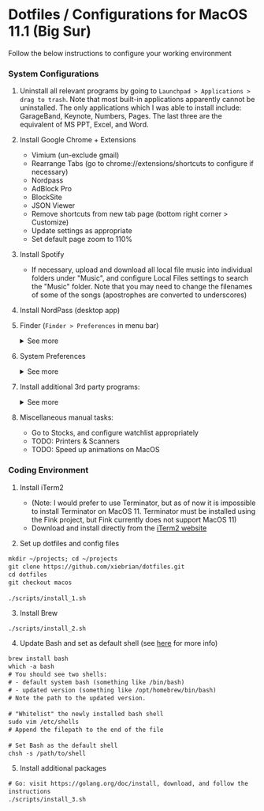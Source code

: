 # Dotfiles / Configurations for MacOS 11.1 (Big Sur)

Follow the below instructions to configure your working environment

### System Configurations

1. Uninstall all relevant programs by going to `Launchpad > Applications > drag to trash`. Note that most built-in applications apparently cannot be uninstalled. The only applications which I was able to install include: GarageBand, Keynote, Numbers, Pages. The last three are the equivalent of MS PPT, Excel, and Word.

2. Install Google Chrome + Extensions
    - Vimium (un-exclude gmail)
    - Rearrange Tabs (go to chrome://extensions/shortcuts to configure if necessary)
    - Nordpass
    - AdBlock Pro
    - BlockSite
    - JSON Viewer
    - Remove shortcuts from new tab page (bottom right corner > Customize)
    - Update settings as appropriate
    - Set default page zoom to 110%

3. Install Spotify
    - If necessary, upload and download all local file music into individual folders under "Music", and configure Local Files settings to search the "Music" folder. Note that you may need to change the filenames of some of the songs (apostrophes are converted to underscores)

4. Install NordPass (desktop app)

5. Finder (`Finder > Preferences` in menu bar)
    <details>
        <summary>See more</summary>
        
    See the screenshots below:    
        <img src="./images/system/finder/finder_1_general.png" height="200"> <img src="./images/system/finder/finder_2_tags.png" height="200"> <img src="./images/system/finder/finder_3_sidebar.png" height="200"> <img src="./images/system/finder/finder_4_advanced.png" height="200">

    </details>

6. System Preferences
    <details>
        <summary>See more</summary>

    - Apple ID: disable any apps using iCloud, except "iCloudDrive" and "Find My Mac"
    - General

        <img src="./images/system/preferences/preferences_1_general.png" height="200">

    - Desktop & Screen Saver
        - Change desktop background (download from Drive)
        - Disable screensaver (start after: Never)
    - Dock & Menu Bar, Mission Control

        <img src="./images/system/preferences/preferences_2_desktop_and_screen_saver.png" height="200"> <img src="./images/system/preferences/preferences_3_mission_control.png" height="200">

    - Siri: disable completely
    - Language & Region

        <img src="./images/system/preferences/preferences_4_language_and_region.png" height="200">

    - Notifications: disable completely
    - Bluetooth / Sound: connect Airpods + disable "Play sound on startup"
    - Keyboard
        - Keyboard, Text:

            <img src="./images/system/preferences/preferences_5_keyboard_keyboard.png" height="200"> <img src="./images/system/preferences/preferences_6_keyboard_text.png" height="200">

        - Shortcuts: disable everything except the following

            <img src="./images/system/preferences/preferences_7_keyboard_shortcuts_mission_control.png" height="200"> <img src="./images/system/preferences/preferences_8_keyboard_shortcuts_keyboard.png" height="200"> <img src="./images/system/preferences/preferences_9_keyboard_shortcuts_screenshots.png" height="200"> <img src="./images/system/preferences/preferences_10_keyboard_shortcuts_spotlight.png" height="200">

    - Trackpad

        <img src="./images/system/preferences/preferences_11_trackpad_point_and_click.png" height="200"> <img src="./images/system/preferences/preferences_12_trackpad_scroll_and_zoom.png" height="200"> <img src="images/system/preferences/preferences_13_more_gestures.png" height="200">

    - Mouse

        <img src="./images/system/preferences/preferences_14_mouse.png" height="200">

    - Display

        <img src="./images/system/preferences/preferences_15_display_display.png" height="200"> <img src="./images/system/preferences/preferences_16_display_night_shift.png" height="200">

    - Battery

        <img src="./images/system/preferences/preferences_17_battery_battery.png" height="200"> <img src="./images/system/preferences/preferences_18_battery_power_adapter.png" height="200">
    </details>

7. Install additional 3rd party programs:
    <details>
        <summary>See more</summary>

    - Smooze (mouse scrolling)
        - Install / purchase. I have a license which should be usable for one more computer.

        <img src="./images/system/additional/smooze/1_smooze.png" height="200">

    - BetterSnapTool (window management)
        - Download from the App Store. I purchased it several years ago.

        <img src="./images/system/additional/bettersnaptool/1_general_settings.png" height="200"> <img src="./images/system/additional/bettersnaptool/2_customizations.png" height="200"> <img src="./images/system/additional/bettersnaptool/3_keyboard_shortcuts.png" height="200"> <img src="./images/system/additional/bettersnaptool/4_snap_areas.png" height="200"> <img src="./images/system/additional/bettersnaptool/5_extras.png" height="200">

    - Bartender4 (menu bar)
        - Currently using free trial; will cost $15 when out of free trial. May need to purchase and activate license at some point.
        - Apparently optimized for MacOS Big Sur

        <img src="./images/system/additional/bartender/1_general.png" height="200"> <img src="./images/system/additional/bartender/2_menu_bar_layout.png" height="200">

    - Alt-Tab (window navigation)
        - Currently configured to display all windows within active space.

        <img src="./images/system/additional/alttab/1_controls_1.png" height="200"> <img src="./images/system/additional/alttab/2_controls_2.png" height="200"> <img src="./images/system/additional/alttab/3_appearance.png" height="200">
        
    - Karabiner Elements
        - Remapped caps lock and escape.
        - TODO: If the Apple magic keyboard supports it, remap fn and ctrl

        <img src="./images/system/additional/karabiner_elements/1_simple_modifications.png" height="200">

    - Alfred 4
        - Purchase power-pack (not sure if license can be shared across multiple computers).
        - Create hotkey keyboard shortcut (Alt-Cmd-N) to create a new workspace.
        - TODO: Figure out if there's a convenient way to export workflows across systems.
        - TODO: Create keyboard shortcut to move windows between workspaces
        - TODO: configure clipboard history
        - TODO: fix some issues with searching for files

        <img src="./images/system/additional/alfred/1_general.png" height="200"> <img src="./images/system/additional/alfred/2_new_workspace.png" height="200">

    </details>

8. Miscellaneous manual tasks:
    - Go to Stocks, and configure watchlist appropriately
    - TODO: Printers & Scanners
    - TODO: Speed up animations on MacOS

### Coding Environment

1. Install iTerm2
    - (Note: I would prefer to use Terminator, but as of now it is impossible to install Terminator on MacOS 11. Terminator must be installed using the Fink project, but Fink currently does not support MacOS 11)
    - Download and install directly from the [iTerm2 website](https://iterm2.com)

2. Set up dotfiles and config files

```
mkdir ~/projects; cd ~/projects
git clone https://github.com/xiebrian/dotfiles.git
cd dotfiles
git checkout macos

./scripts/install_1.sh
```

3. Install Brew

```
./scripts/install_2.sh
```

4. Update Bash and set as default shell (see [here](https://itnext.io/upgrading-bash-on-macos-7138bd1066ba) for more info)

```
brew install bash
which -a bash
# You should see two shells:
# - default system bash (something like /bin/bash)
# - updated version (something like /opt/homebrew/bin/bash)
# Note the path to the updated version.

# "Whitelist" the newly installed bash shell
sudo vim /etc/shells
# Append the filepath to the end of the file

# Set Bash as the default shell
chsh -s /path/to/shell
```

5. Install additional packages

```
# Go: visit https://golang.org/doc/install, download, and follow the instructions
./scripts/install_3.sh
```
